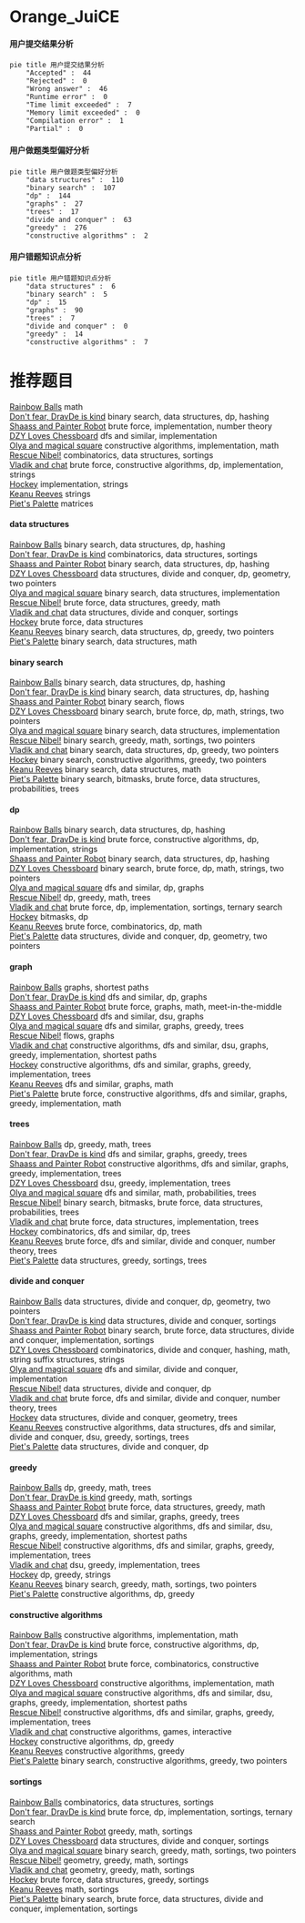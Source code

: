 # Orange_JuiCE
<!-- tabs:start -->
#### **用户提交结果分析**

```mermaid
pie title 用户提交结果分析
    "Accepted" :  44
    "Rejected" :  0
    "Wrong answer" :  46
    "Runtime error" :  0
    "Time limit exceeded" :  7
    "Memory limit exceeded" :  0
    "Compilation error" :  1
    "Partial" :  0
```
#### **用户做题类型偏好分析**

```mermaid
pie title 用户做题类型偏好分析
    "data structures" :  110
    "binary search" :  107
    "dp" :  144
    "graphs" :  27
    "trees" :  17
    "divide and conquer" :  63
    "greedy" :  276
    "constructive algorithms" :  2
```
#### **用户错题知识点分析**

```mermaid
pie title 用户错题知识点分析
    "data structures" :  6
    "binary search" :  5
    "dp" :  15
    "graphs" :  90
    "trees" :  7
    "divide and conquer" :  0
    "greedy" :  14
    "constructive algorithms" :  7
```
<!-- tabs:end -->
# 推荐题目
[Rainbow Balls](http://codeforces.com/problemset/problem/850/F)		math		  
[Don't fear, DravDe is kind](http://codeforces.com/problemset/problem/28/D)		binary search,
                        data structures,
                        dp,
                        hashing		  
[Shaass and Painter Robot](http://codeforces.com/problemset/problem/294/D)		brute force,
                        implementation,
                        number theory		  
[DZY Loves Chessboard](http://codeforces.com/problemset/problem/445/A)		dfs and similar,
                        implementation		  
[Olya and magical square](http://codeforces.com/problemset/problem/1080/D)		constructive algorithms,
                        implementation,
                        math		  
[Rescue Nibel!](http://codeforces.com/problemset/problem/1420/D)		combinatorics,
                        data structures,
                        sortings		  
[Vladik and chat](http://codeforces.com/problemset/problem/754/C)		brute force,
                        constructive algorithms,
                        dp,
                        implementation,
                        strings		  
[Hockey](http://codeforces.com/problemset/problem/95/A)		implementation,
                        strings		  
[Keanu Reeves](http://codeforces.com/problemset/problem/1189/A)		strings		  
[Piet's Palette](http://codeforces.com/problemset/problem/1344/F)		matrices		  
<!-- tabs:start -->
#### **data structures**
[Rainbow Balls](http://codeforces.com/problemset/problem/28/D)		binary search,
                        data structures,
                        dp,
                        hashing		  
[Don't fear, DravDe is kind](http://codeforces.com/problemset/problem/1420/D)		combinatorics,
                        data structures,
                        sortings		  
[Shaass and Painter Robot](http://codeforces.com/problemset/problem/650/D)		binary search,
                        data structures,
                        dp,
                        hashing		  
[DZY Loves Chessboard](http://codeforces.com/problemset/problem/1175/G)		data structures,
                        divide and conquer,
                        dp,
                        geometry,
                        two pointers		  
[Olya and magical square](https://codeforces.com/contest/1298/problem/E)		binary search,
                        data structures,
                        implementation		  
[Rescue Nibel!](http://codeforces.com/problemset/problem/1185/C2)		brute force,
                        data structures,
                        greedy,
                        math		  
[Vladik and chat](http://codeforces.com/problemset/problem/459/D)		data structures,
                        divide and conquer,
                        sortings		  
[Hockey](http://codeforces.com/problemset/problem/940/F)		brute force,
                        data structures		  
[Keanu Reeves](http://codeforces.com/problemset/problem/1492/C)		binary search,
                        data structures,
                        dp,
                        greedy,
                        two pointers		  
[Piet's Palette](http://codeforces.com/problemset/problem/1490/G)		binary search,
                        data structures,
                        math		  
#### **binary search**
[Rainbow Balls](http://codeforces.com/problemset/problem/28/D)		binary search,
                        data structures,
                        dp,
                        hashing		  
[Don't fear, DravDe is kind](http://codeforces.com/problemset/problem/650/D)		binary search,
                        data structures,
                        dp,
                        hashing		  
[Shaass and Painter Robot](http://codeforces.com/problemset/problem/925/F)		binary search,
                        flows		  
[DZY Loves Chessboard](http://codeforces.com/problemset/problem/165/C)		binary search,
                        brute force,
                        dp,
                        math,
                        strings,
                        two pointers		  
[Olya and magical square](https://codeforces.com/contest/1298/problem/E)		binary search,
                        data structures,
                        implementation		  
[Rescue Nibel!](https://codeforces.com/contest/1337/problem/D)		binary search,
                        greedy,
                        math,
                        sortings,
                        two pointers		  
[Vladik and chat](http://codeforces.com/problemset/problem/1492/C)		binary search,
                        data structures,
                        dp,
                        greedy,
                        two pointers		  
[Hockey](http://codeforces.com/problemset/problem/1463/D)		binary search,
                        constructive algorithms,
                        greedy,
                        two pointers		  
[Keanu Reeves](http://codeforces.com/problemset/problem/1490/G)		binary search,
                        data structures,
                        math		  
[Piet's Palette](http://codeforces.com/problemset/problem/1479/D)		binary search,
                        bitmasks,
                        brute force,
                        data structures,
                        probabilities,
                        trees		  
#### **dp**
[Rainbow Balls](http://codeforces.com/problemset/problem/28/D)		binary search,
                        data structures,
                        dp,
                        hashing		  
[Don't fear, DravDe is kind](http://codeforces.com/problemset/problem/754/C)		brute force,
                        constructive algorithms,
                        dp,
                        implementation,
                        strings		  
[Shaass and Painter Robot](http://codeforces.com/problemset/problem/650/D)		binary search,
                        data structures,
                        dp,
                        hashing		  
[DZY Loves Chessboard](http://codeforces.com/problemset/problem/165/C)		binary search,
                        brute force,
                        dp,
                        math,
                        strings,
                        two pointers		  
[Olya and magical square](http://codeforces.com/problemset/problem/283/B)		dfs and similar,
                        dp,
                        graphs		  
[Rescue Nibel!](http://codeforces.com/problemset/problem/1088/E)		dp,
                        greedy,
                        math,
                        trees		  
[Vladik and chat](http://codeforces.com/problemset/problem/289/B)		brute force,
                        dp,
                        implementation,
                        sortings,
                        ternary search		  
[Hockey](http://codeforces.com/problemset/problem/1051/D)		bitmasks,
                        dp		  
[Keanu Reeves](http://codeforces.com/problemset/problem/747/F)		brute force,
                        combinatorics,
                        dp,
                        math		  
[Piet's Palette](http://codeforces.com/problemset/problem/1175/G)		data structures,
                        divide and conquer,
                        dp,
                        geometry,
                        two pointers		  
#### **graph**
[Rainbow Balls](http://codeforces.com/problemset/problem/29/E)		graphs,
                        shortest paths		  
[Don't fear, DravDe is kind](http://codeforces.com/problemset/problem/283/B)		dfs and similar,
                        dp,
                        graphs		  
[Shaass and Painter Robot](http://codeforces.com/problemset/problem/839/E)		brute force,
                        graphs,
                        math,
                        meet-in-the-middle		  
[DZY Loves Chessboard](http://codeforces.com/problemset/problem/1167/C)		dfs and similar,
                        dsu,
                        graphs		  
[Olya and magical square](http://codeforces.com/problemset/problem/780/C)		dfs and similar,
                        graphs,
                        greedy,
                        trees		  
[Rescue Nibel!](http://codeforces.com/problemset/problem/1187/G)		flows,
                        graphs		  
[Vladik and chat](http://codeforces.com/problemset/problem/1365/D)		constructive algorithms,
                        dfs and similar,
                        dsu,
                        graphs,
                        greedy,
                        implementation,
                        shortest paths		  
[Hockey](http://codeforces.com/problemset/problem/1364/D)		constructive algorithms,
                        dfs and similar,
                        graphs,
                        greedy,
                        implementation,
                        trees		  
[Keanu Reeves](http://codeforces.com/problemset/problem/845/G)		dfs and similar,
                        graphs,
                        math		  
[Piet's Palette](http://codeforces.com/problemset/problem/1487/C)		brute force,
                        constructive algorithms,
                        dfs and similar,
                        graphs,
                        greedy,
                        implementation,
                        math		  
#### **trees**
[Rainbow Balls](http://codeforces.com/problemset/problem/1088/E)		dp,
                        greedy,
                        math,
                        trees		  
[Don't fear, DravDe is kind](http://codeforces.com/problemset/problem/780/C)		dfs and similar,
                        graphs,
                        greedy,
                        trees		  
[Shaass and Painter Robot](http://codeforces.com/problemset/problem/1364/D)		constructive algorithms,
                        dfs and similar,
                        graphs,
                        greedy,
                        implementation,
                        trees		  
[DZY Loves Chessboard](https://codeforces.com/contest/890/problem/C)		dsu,
                        greedy,
                        implementation,
                        trees		  
[Olya and magical square](http://codeforces.com/problemset/problem/696/B)		dfs and similar,
                        math,
                        probabilities,
                        trees		  
[Rescue Nibel!](http://codeforces.com/problemset/problem/1479/D)		binary search,
                        bitmasks,
                        brute force,
                        data structures,
                        probabilities,
                        trees		  
[Vladik and chat](http://codeforces.com/problemset/problem/1511/C)		brute force,
                        data structures,
                        implementation,
                        trees		  
[Hockey](http://codeforces.com/problemset/problem/1499/F)		combinatorics,
                        dfs and similar,
                        dp,
                        trees		  
[Keanu Reeves](http://codeforces.com/problemset/problem/1491/E)		brute force,
                        dfs and similar,
                        divide and conquer,
                        number theory,
                        trees		  
[Piet's Palette](http://codeforces.com/problemset/problem/1466/D)		data structures,
                        greedy,
                        sortings,
                        trees		  
#### **divide and conquer**
[Rainbow Balls](http://codeforces.com/problemset/problem/1175/G)		data structures,
                        divide and conquer,
                        dp,
                        geometry,
                        two pointers		  
[Don't fear, DravDe is kind](http://codeforces.com/problemset/problem/459/D)		data structures,
                        divide and conquer,
                        sortings		  
[Shaass and Painter Robot](http://codeforces.com/problemset/problem/1461/D)		binary search,
                        brute force,
                        data structures,
                        divide and conquer,
                        implementation,
                        sortings		  
[DZY Loves Chessboard](http://codeforces.com/problemset/problem/1466/G)		combinatorics,
                        divide and conquer,
                        hashing,
                        math,
                        string suffix structures,
                        strings		  
[Olya and magical square](http://codeforces.com/problemset/problem/1490/D)		dfs and similar,
                        divide and conquer,
                        implementation		  
[Rescue Nibel!](https://codeforces.com/contest/1483/problem/C)		data structures,
                        divide and conquer,
                        dp		  
[Vladik and chat](http://codeforces.com/problemset/problem/1491/E)		brute force,
                        dfs and similar,
                        divide and conquer,
                        number theory,
                        trees		  
[Hockey](http://codeforces.com/problemset/problem/1303/G)		data structures,
                        divide and conquer,
                        geometry,
                        trees		  
[Keanu Reeves](http://codeforces.com/problemset/problem/1494/D)		constructive algorithms,
                        data structures,
                        dfs and similar,
                        divide and conquer,
                        dsu,
                        greedy,
                        sortings,
                        trees		  
[Piet's Palette](http://codeforces.com/problemset/problem/1482/E)		data structures,
                        divide and conquer,
                        dp		  
#### **greedy**
[Rainbow Balls](http://codeforces.com/problemset/problem/1088/E)		dp,
                        greedy,
                        math,
                        trees		  
[Don't fear, DravDe is kind](http://codeforces.com/problemset/problem/81/C)		greedy,
                        math,
                        sortings		  
[Shaass and Painter Robot](http://codeforces.com/problemset/problem/1185/C2)		brute force,
                        data structures,
                        greedy,
                        math		  
[DZY Loves Chessboard](http://codeforces.com/problemset/problem/780/C)		dfs and similar,
                        graphs,
                        greedy,
                        trees		  
[Olya and magical square](http://codeforces.com/problemset/problem/1365/D)		constructive algorithms,
                        dfs and similar,
                        dsu,
                        graphs,
                        greedy,
                        implementation,
                        shortest paths		  
[Rescue Nibel!](http://codeforces.com/problemset/problem/1364/D)		constructive algorithms,
                        dfs and similar,
                        graphs,
                        greedy,
                        implementation,
                        trees		  
[Vladik and chat](https://codeforces.com/contest/890/problem/C)		dsu,
                        greedy,
                        implementation,
                        trees		  
[Hockey](http://codeforces.com/problemset/problem/1037/C)		dp,
                        greedy,
                        strings		  
[Keanu Reeves](https://codeforces.com/contest/1337/problem/D)		binary search,
                        greedy,
                        math,
                        sortings,
                        two pointers		  
[Piet's Palette](http://codeforces.com/problemset/problem/1108/D)		constructive algorithms,
                        dp,
                        greedy		  
#### **constructive algorithms**
[Rainbow Balls](http://codeforces.com/problemset/problem/1080/D)		constructive algorithms,
                        implementation,
                        math		  
[Don't fear, DravDe is kind](http://codeforces.com/problemset/problem/754/C)		brute force,
                        constructive algorithms,
                        dp,
                        implementation,
                        strings		  
[Shaass and Painter Robot](http://codeforces.com/problemset/problem/815/B)		brute force,
                        combinatorics,
                        constructive algorithms,
                        math		  
[DZY Loves Chessboard](http://codeforces.com/problemset/problem/369/B)		constructive algorithms,
                        implementation,
                        math		  
[Olya and magical square](http://codeforces.com/problemset/problem/1365/D)		constructive algorithms,
                        dfs and similar,
                        dsu,
                        graphs,
                        greedy,
                        implementation,
                        shortest paths		  
[Rescue Nibel!](http://codeforces.com/problemset/problem/1364/D)		constructive algorithms,
                        dfs and similar,
                        graphs,
                        greedy,
                        implementation,
                        trees		  
[Vladik and chat](https://codeforces.com/contest/1504/problem/D)		constructive algorithms,
                        games,
                        interactive		  
[Hockey](http://codeforces.com/problemset/problem/1108/D)		constructive algorithms,
                        dp,
                        greedy		  
[Keanu Reeves](http://codeforces.com/problemset/problem/1493/A)		constructive algorithms,
                        greedy		  
[Piet's Palette](http://codeforces.com/problemset/problem/1463/D)		binary search,
                        constructive algorithms,
                        greedy,
                        two pointers		  
#### **sortings**
[Rainbow Balls](http://codeforces.com/problemset/problem/1420/D)		combinatorics,
                        data structures,
                        sortings		  
[Don't fear, DravDe is kind](http://codeforces.com/problemset/problem/289/B)		brute force,
                        dp,
                        implementation,
                        sortings,
                        ternary search		  
[Shaass and Painter Robot](http://codeforces.com/problemset/problem/81/C)		greedy,
                        math,
                        sortings		  
[DZY Loves Chessboard](http://codeforces.com/problemset/problem/459/D)		data structures,
                        divide and conquer,
                        sortings		  
[Olya and magical square](https://codeforces.com/contest/1337/problem/D)		binary search,
                        greedy,
                        math,
                        sortings,
                        two pointers		  
[Rescue Nibel!](https://codeforces.com/contest/1496/problem/C)		geometry,
                        greedy,
                        math,
                        sortings		  
[Vladik and chat](http://codeforces.com/problemset/problem/1495/A)		geometry,
                        greedy,
                        math,
                        sortings		  
[Hockey](http://codeforces.com/problemset/problem/1497/A)		brute force,
                        data structures,
                        greedy,
                        sortings		  
[Keanu Reeves](http://codeforces.com/problemset/problem/1427/A)		math,
                        sortings		  
[Piet's Palette](http://codeforces.com/problemset/problem/1461/D)		binary search,
                        brute force,
                        data structures,
                        divide and conquer,
                        implementation,
                        sortings		  
<!-- tabs:end -->

